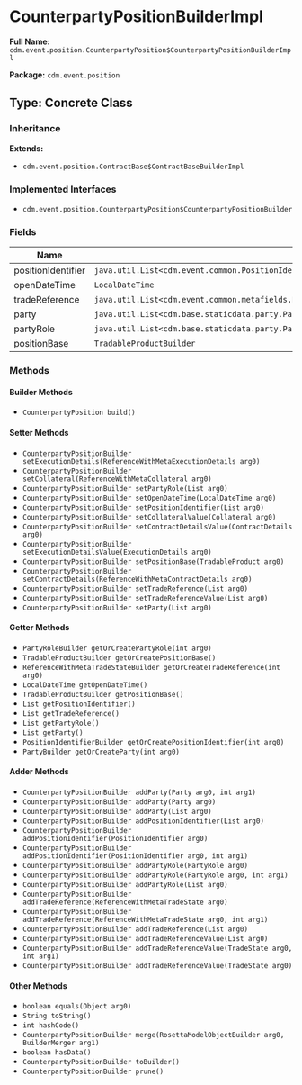 # CounterpartyPositionBuilderImpl

**Full Name:** `cdm.event.position.CounterpartyPosition$CounterpartyPositionBuilderImpl`

**Package:** `cdm.event.position`

## Type: Concrete Class

### Inheritance

**Extends:**
- `cdm.event.position.ContractBase$ContractBaseBuilderImpl`

### Implemented Interfaces

- `cdm.event.position.CounterpartyPosition$CounterpartyPositionBuilder`

### Fields

| Name | Type | Description |
|------|------|-------------|
| positionIdentifier | `java.util.List<cdm.event.common.PositionIdentifier$PositionIdentifierBuilder>` |  |
| openDateTime | `LocalDateTime` |  |
| tradeReference | `java.util.List<cdm.event.common.metafields.ReferenceWithMetaTradeState$ReferenceWithMetaTradeStateBuilder>` |  |
| party | `java.util.List<cdm.base.staticdata.party.Party$PartyBuilder>` |  |
| partyRole | `java.util.List<cdm.base.staticdata.party.PartyRole$PartyRoleBuilder>` |  |
| positionBase | `TradableProductBuilder` |  |

### Methods

#### Builder Methods

- `CounterpartyPosition build()`

#### Setter Methods

- `CounterpartyPositionBuilder setExecutionDetails(ReferenceWithMetaExecutionDetails arg0)`
- `CounterpartyPositionBuilder setCollateral(ReferenceWithMetaCollateral arg0)`
- `CounterpartyPositionBuilder setPartyRole(List arg0)`
- `CounterpartyPositionBuilder setOpenDateTime(LocalDateTime arg0)`
- `CounterpartyPositionBuilder setPositionIdentifier(List arg0)`
- `CounterpartyPositionBuilder setCollateralValue(Collateral arg0)`
- `CounterpartyPositionBuilder setContractDetailsValue(ContractDetails arg0)`
- `CounterpartyPositionBuilder setExecutionDetailsValue(ExecutionDetails arg0)`
- `CounterpartyPositionBuilder setPositionBase(TradableProduct arg0)`
- `CounterpartyPositionBuilder setContractDetails(ReferenceWithMetaContractDetails arg0)`
- `CounterpartyPositionBuilder setTradeReference(List arg0)`
- `CounterpartyPositionBuilder setTradeReferenceValue(List arg0)`
- `CounterpartyPositionBuilder setParty(List arg0)`

#### Getter Methods

- `PartyRoleBuilder getOrCreatePartyRole(int arg0)`
- `TradableProductBuilder getOrCreatePositionBase()`
- `ReferenceWithMetaTradeStateBuilder getOrCreateTradeReference(int arg0)`
- `LocalDateTime getOpenDateTime()`
- `TradableProductBuilder getPositionBase()`
- `List getPositionIdentifier()`
- `List getTradeReference()`
- `List getPartyRole()`
- `List getParty()`
- `PositionIdentifierBuilder getOrCreatePositionIdentifier(int arg0)`
- `PartyBuilder getOrCreateParty(int arg0)`

#### Adder Methods

- `CounterpartyPositionBuilder addParty(Party arg0, int arg1)`
- `CounterpartyPositionBuilder addParty(Party arg0)`
- `CounterpartyPositionBuilder addParty(List arg0)`
- `CounterpartyPositionBuilder addPositionIdentifier(List arg0)`
- `CounterpartyPositionBuilder addPositionIdentifier(PositionIdentifier arg0)`
- `CounterpartyPositionBuilder addPositionIdentifier(PositionIdentifier arg0, int arg1)`
- `CounterpartyPositionBuilder addPartyRole(PartyRole arg0)`
- `CounterpartyPositionBuilder addPartyRole(PartyRole arg0, int arg1)`
- `CounterpartyPositionBuilder addPartyRole(List arg0)`
- `CounterpartyPositionBuilder addTradeReference(ReferenceWithMetaTradeState arg0)`
- `CounterpartyPositionBuilder addTradeReference(ReferenceWithMetaTradeState arg0, int arg1)`
- `CounterpartyPositionBuilder addTradeReference(List arg0)`
- `CounterpartyPositionBuilder addTradeReferenceValue(List arg0)`
- `CounterpartyPositionBuilder addTradeReferenceValue(TradeState arg0, int arg1)`
- `CounterpartyPositionBuilder addTradeReferenceValue(TradeState arg0)`

#### Other Methods

- `boolean equals(Object arg0)`
- `String toString()`
- `int hashCode()`
- `CounterpartyPositionBuilder merge(RosettaModelObjectBuilder arg0, BuilderMerger arg1)`
- `boolean hasData()`
- `CounterpartyPositionBuilder toBuilder()`
- `CounterpartyPositionBuilder prune()`

